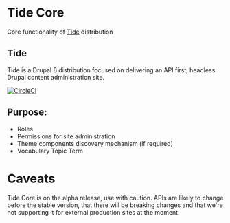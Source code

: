 # Tide Core
Core functionality of [Tide](https://github.com/dpc-sdp/tide) distribution

## Tide
Tide is a Drupal 8 distribution focused on delivering an API first, headless Drupal content administration site.

[![CircleCI](https://circleci.com/gh/dpc-sdp/tide_core.svg?style=shield&circle-token=circle-token)](https://circleci.com/gh/dpc-sdp/tide_core)

## Purpose:
- Roles
- Permissions for site administration
- Theme components discovery mechanism (if required)
- Vocabulary Topic Term

# Caveats

Tide Core is on the alpha release, use with caution. APIs are likely to change before the stable version, that there will be breaking changes and that we're not supporting it for external production sites at the moment.
